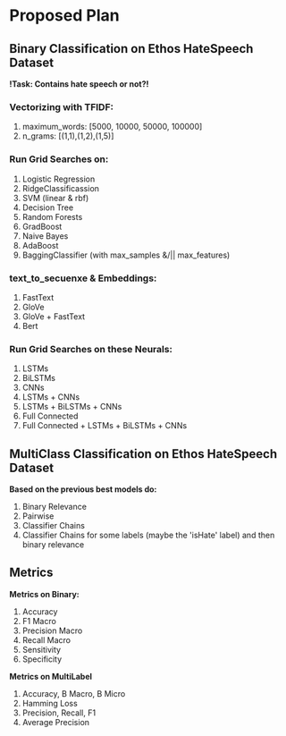 # Proposed Plan

## Binary Classification on Ethos HateSpeech Dataset

**!Task: Contains hate speech or not?!**

### Vectorizing with TFIDF:
1. maximum_words: [5000, 10000, 50000, 100000]
2. n_grams: [(1,1),(1,2),(1,5)]

### Run Grid Searches on:
1. Logistic Regression
2. RidgeClassificassion
3. SVM (linear & rbf)
4. Decision Tree
5. Random Forests
6. GradBoost
7. Naive Bayes
8. AdaBoost
9. BaggingClassifier (with max_samples &/|| max_features)

### text_to_secuenxe & Embeddings:
1. FastText
2. GloVe
3. GloVe + FastText
4. Bert

### Run Grid Searches on these Neurals:
1. LSTMs
2. BiLSTMs
3. CNNs
4. LSTMs + CNNs
5. LSTMs + BiLSTMs + CNNs
6. Full Connected
7. Full Connected + LSTMs + BiLSTMs + CNNs

## MultiClass Classification on Ethos HateSpeech Dataset

**Based on the previous best models do:**

1. Binary Relevance
2. Pairwise
3. Classifier Chains
4. Classifier Chains for some labels (maybe the 'isHate' label) and then binary relevance


## Metrics

**Metrics on Binary:**
1. Accuracy
2. F1 Macro
3. Precision Macro
4. Recall Macro
5. Sensitivity
6. Specificity

**Metrics on MultiLabel**
1. Accuracy, B Macro, B Micro
2. Hamming Loss
3. Precision, Recall, F1
4. Average Precision
